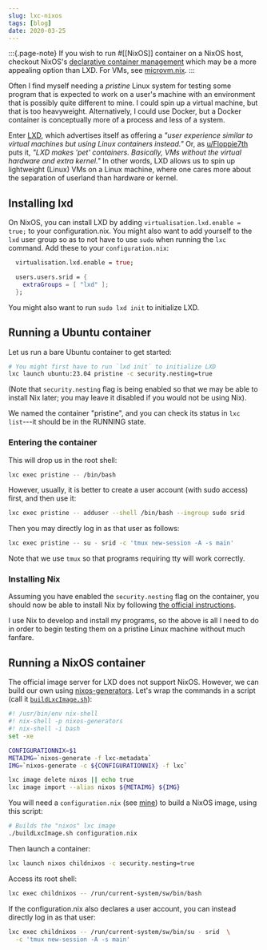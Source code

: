 ```yaml
---
slug: lxc-nixos
tags: [blog]
date: 2020-03-25
---
```


:::{.page-note}
If you wish to run #[[NixOS]] container on a NixOS host, checkout NixOS's [declarative container management](https://nixos.org/manual/nixos/stable/#ch-containers) which may be a more appealing option than LXD. For VMs, see [microvm.nix](https://github.com/astro/microvm.nix).
::: 

Often I find myself needing a *pristine* Linux system for testing some program that is expected to work on a user's machine with an environment that is possibly quite different to mine. I could spin up a virtual machine, but that is too heavyweight. Alternatively, I could use Docker, but a Docker container is conceptually more of a process and less of a system. 

Enter [LXD](https://linuxcontainers.org/lxd/introduction/), which advertises itself as offering a *"user experience similar to virtual machines but using Linux containers instead."* Or, as [u/Floppie7th](https://old.reddit.com/r/selfhosted/comments/b50h9t/docker_vs_lxd/) puts it, *"LXD makes 'pet' containers. Basically, VMs without the virtual hardware and extra kernel."* In other words, LXD allows us to spin up lightweight (Linux) VMs on a Linux machine, where one cares more about the separation of userland than hardware or kernel.

## Installing lxd 

On NixOS, you can install LXD by adding `virtualisation.lxd.enable = true;` to your configuration.nix. You might also want to add yourself to the `lxd` user group so as to not have to use `sudo` when running the `lxc` command. Add these to your `configuration.nix`:

```nix
  virtualisation.lxd.enable = true;

  users.users.srid = {
    extraGroups = [ "lxd" ];
  };
```

You might also want to run `sudo lxd init` to initialize LXD.

## Running a Ubuntu container

Let us run a bare Ubuntu container to get started:

```bash
# You might first have to run `lxd init` to initialize LXD
lxc launch ubuntu:23.04 pristine -c security.nesting=true
```

(Note that `security.nesting` flag is being enabled so that we may be able to install Nix later; you may leave it disabled if you would not be using Nix).

We named the container "pristine", and you can check its status in `lxc list`---it should be in the RUNNING state.

### Entering the container 

This will drop us in the root shell:

```bash
lxc exec pristine -- /bin/bash
```

However, usually, it is better to create a user account (with sudo access) first, and then use it:

```bash
lxc exec pristine -- adduser --shell /bin/bash --ingroup sudo srid
```

Then you may directly log in as that user as follows:

```bash
lxc exec pristine -- su - srid -c 'tmux new-session -A -s main'
```

Note that we use `tmux` so that programs requiring tty will work correctly.


### Installing Nix 

Assuming you have enabled the `security.nesting` flag on the container, you should now be able to install Nix by following [the official instructions](https://nixos.org/nix/).

I use Nix to develop and install my programs, so the above is all I need to do in order to begin testing them on a pristine Linux machine without much fanfare.

## Running a NixOS container

The official image server for LXD does not support NixOS. However, we can build our own using [nixos-generators](https://github.com/nix-community/nixos-generators). Let's wrap the commands in a script (call it [`buildLxcImage.sh`](https://github.com/srid/nix-config/blob/adce2673d6f2fdf6dfd9466612a71fda6da72961/device/lxc/buildLxcImage.sh)):

```bash
#! /usr/bin/env nix-shell
#! nix-shell -p nixos-generators
#! nix-shell -i bash
set -xe

CONFIGURATIONNIX=$1
METAIMG=`nixos-generate -f lxc-metadata`
IMG=`nixos-generate -c ${CONFIGURATIONNIX} -f lxc`

lxc image delete nixos || echo true
lxc image import --alias nixos ${METAIMG} ${IMG}
```

You will need a `configuration.nix` (see [mine][lxc.nix]) to build a NixOS image, using this script:

[lxc.nix]: https://github.com/srid/nix-config/blob/adce2673d6f2fdf6dfd9466612a71fda6da72961/device/lxc.nix

```bash
# Builds the "nixos" lxc image
./buildLxcImage.sh configuration.nix
```

Then launch a container:

```bash
lxc launch nixos childnixos -c security.nesting=true
```

Access its root shell:

```bash
lxc exec childnixos -- /run/current-system/sw/bin/bash
```

If the configuration.nix also declares a user account, you can instead directly log in as that user:

```bash
lxc exec childnixos -- /run/current-system/sw/bin/su - srid  \
  -c 'tmux new-session -A -s main'
```

